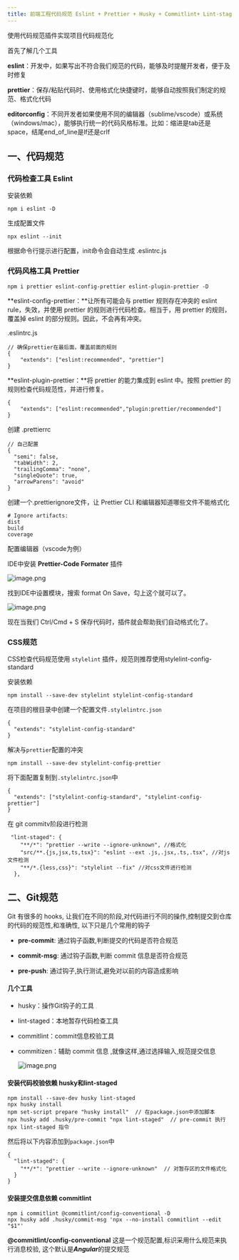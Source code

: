 ```yaml
---
title: 前端工程代码规范 Eslint + Prettier + Husky + Commitlint+ Lint-staged
---
```


使用代码规范插件实现项目代码规范化

<!-- more -->

首先了解几个工具

**eslint**：开发中，如果写出不符合我们规范的代码，能够及时提醒开发者，便于及时修复

**prettier**：保存/粘贴代码时、使用格式化快捷键时，能够自动按照我们制定的规范、格式化代码

**editorconfig**：不同开发者如果使用不同的编辑器（sublime/vscode）或系统（windows/mac），能够执行统一的代码风格标准。比如：缩进是tab还是space，结尾end_of_line是lf还是crlf

## 一、代码规范

### 代码检查工具 Eslint

安装依赖

```
npm i eslint -D
```

生成配置文件

```
npx eslint --init
```

根据命令行提示进行配置，init命令会自动生成 .eslintrc.js

### 代码风格工具 Prettier

```
npm i prettier eslint-config-prettier eslint-plugin-prettier -D
```

**eslint-config-prettier：**让所有可能会与 prettier 规则存在冲突的 eslint rule，失效，并使用 prettier 的规则进行代码检查。相当于，用 prettier 的规则，覆盖掉 eslint 的部分规则。因此，不会再有冲突。

.eslintrc.js

```
// 确保prettier在最后面，覆盖前面的规则
{
    "extends": ["eslint:recommended", "prettier"]
}
```

**eslint-plugin-prettier：**将 prettier 的能力集成到 eslint 中。按照 prettier 的规则检查代码规范性，并进行修复。

```
{
    "extends": ["eslint:recommended","plugin:prettier/recommended"]	
}
```

创建 .prettierrc

```
// 自己配置
{
  "semi": false,
  "tabWidth": 2,
  "trailingComma": "none",
  "singleQuote": true,
  "arrowParens": "avoid"
}
```

创建一个.prettierignore文件，让 Prettier CLI 和编辑器知道哪些文件不能格式化

```
# Ignore artifacts:
dist
build
coverage
```

配置编辑器（vscode为例）

IDE中安装 **Prettier-Code Formater** 插件

![image.png](https://p6-juejin.byteimg.com/tos-cn-i-k3u1fbpfcp/859d7ee0fcb44d4889950b612fcfd044~tplv-k3u1fbpfcp-zoom-in-crop-mark:1304:0:0:0.awebp?)

找到IDE中设置模块，搜索 format On Save，勾上这个就可以了。

![image.png](https://p6-juejin.byteimg.com/tos-cn-i-k3u1fbpfcp/bafdb7a36e814cc6ababcce086998726~tplv-k3u1fbpfcp-zoom-in-crop-mark:1304:0:0:0.awebp?)

现在当我们 Ctrl/Cmd + S 保存代码时，插件就会帮助我们自动格式化了。

### CSS规范

CSS检查代码规范使用 `stylelint` 插件，规范则推荐使用stylelint-config-standard

安装依赖

```
npm install --save-dev stylelint stylelint-config-standard
```

在项目的根目录中创建一个配置文件`.stylelintrc.json`

```
{
  "extends": "stylelint-config-standard"
}
```

解决与`prettier`配置的冲突

```
npm install --save-dev stylelint-config-prettier
```

将下面配置复制到`.stylelintrc.json`中

```
{
  "extends": ["stylelint-config-standard", "stylelint-config-prettier"]
}
```

在 git commitv阶段进行检测

```
 "lint-staged": {
    "**/*": "prettier --write --ignore-unknown", //格式化
    "src/**.{js,jsx,ts,tsx}": "eslint --ext .js,.jsx,.ts,.tsx", //对js文件检测
    "**/*.{less,css}": "stylelint --fix" //对css文件进行检测
  },
```



## 二、Git规范

Git 有很多的 hooks, 让我们在不同的阶段,对代码进行不同的操作,控制提交到仓库的代码的规范性,和准确性, 以下只是几个常用的钩子

- **pre-commit**: 通过钩子函数,判断提交的代码是否符合规范

- **commit-msg**: 通过钩子函数,判断 commit 信息是否符合规范

- **pre-push**: 通过钩子,执行测试,避免对以前的内容造成影响

#### 几个工具

- husky：操作Git钩子的工具

- lint-staged：本地暂存代码检查工具

- commitlint：commit信息校验工具

- commitizen：辅助 commit 信息 ,就像这样,通过选择输入,规范提交信息

  ![image.png](https://p1-juejin.byteimg.com/tos-cn-i-k3u1fbpfcp/b7470030c2b04b488f0d4bc5729db82f~tplv-k3u1fbpfcp-zoom-in-crop-mark:1304:0:0:0.awebp?)

#### 安装代码校验依赖 husky和lint-staged

```
npm install --save-dev husky lint-staged
npx husky install
npm set-script prepare "husky install"  // 在package.json中添加脚本
npx husky add .husky/pre-commit "npx lint-staged"  // pre-commit 执行 npx lint-staged 指令
```

然后将以下内容添加到`package.json`中

```
{
  "lint-staged": {
    "**/*": "prettier --write --ignore-unknown"  // 对暂存区的文件格式化
  }
}
```

#### 安装提交信息依赖 commitlint

```
npm i commitlint @commitlint/config-conventional -D
npx husky add .husky/commit-msg 'npx --no-install commitlint --edit "$1"'
```

**@commitlint/config-conventional** 这是一个规范配置,标识采用什么规范来执行消息校验, 这个默认是***Angular***的提交规范
